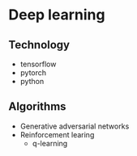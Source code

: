 # Deep learning

## Technology
- tensorflow
- pytorch
- python

## Algorithms

- Generative adversarial networks
- Reinforcement learing
    - q-learning
